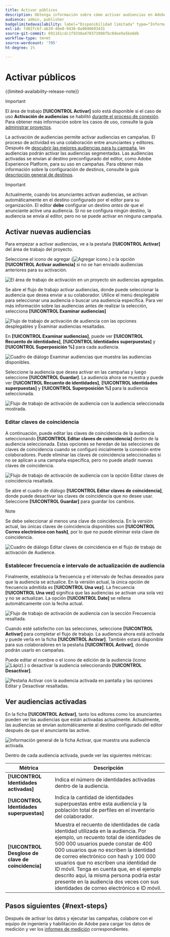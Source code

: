 ```yaml
---
title: Activar públicos
description: Obtenga información sobre cómo activar audiencias en Adobe Real-Time CDP Collaboration.
audience: admin, publisher
badgelimitedavailability: label="Disponibilidad limitada" type="Informative" url="https://helpx.adobe.com/legal/product-descriptions/real-time-customer-data-platform-collaboration.html newtab=true"
exl-id: fd82fcbf-ab39-48e0-9438-0a9046693431
source-git-commit: 691161cdc1f9338a470373988fbc0dee9a5be6db
workflow-type: tm+mt
source-wordcount: '795'
ht-degree: 1%

---
```


# Activar públicos

{{limited-availability-release-note}}

>[!IMPORTANT]
>
>El área de trabajo **[!UICONTROL Activar]** solo está disponible si el caso de uso **Activación de audiencias** se habilitó [durante el proceso de conexión](../connect/establishing-connections.md#connection-settings). Para obtener más información sobre los casos de uso, consulte la guía [administrar proyectos](./manage-projects.md#project-use-cases).

La activación de audiencias permite activar audiencias en campañas. El proceso de actividad es una colaboración entre anunciantes y editores. Después de [descubrir las mejores audiencias para tu campaña](./discover.md), las audiencias podrán activar las audiencias segmentadas. Las audiencias activadas se envían al destino preconfigurado del editor, como Adobe Experience Platform, para su uso en campañas. Para obtener más información sobre la configuración de destinos, consulte la guía [descripción general de destinos](../destinations/overview.md).

>[!IMPORTANT]
>
>Actualmente, cuando los anunciantes activan audiencias, se activan automáticamente en el destino configurado por el editor para su organización. El editor **debe** configurar un destino *antes de* que el anunciante active una audiencia. Si no se configura ningún destino, la audiencia se envía al editor, pero no se puede activar en ninguna campaña.

## Activar nuevas audiencias

Para empezar a activar audiencias, ve a la pestaña **[!UICONTROL Activar]** del área de trabajo del proyecto.

Seleccione el icono de agregar (![Agregar icono.](/help/assets/icons/plus.png)) o la opción **[!UICONTROL Activar audiencia]** si no se han enviado audiencias anteriores para su activación.

![El área de trabajo de activación en un proyecto sin audiencias agregadas.](/help/assets/collaborate/activate/activate-new-audiences.png)

Se abre el flujo de trabajo activar audiencias, donde puede seleccionar la audiencia que desea enviar a su colaborador. Utilice el menú desplegable para seleccionar una audiencia o buscar una audiencia específica. Para ver más información sobre las audiencias antes de realizar la selección, selecciona **[!UICONTROL Examinar audiencias]**

![Flujo de trabajo de activación de audiencia con las opciones desplegables y Examinar audiencias resaltadas.](/help/assets/collaborate/activate/audience-activation.png)

En **[!UICONTROL Examinar audiencias]**, puede ver **[!UICONTROL Recuento de identidades]**, **[!UICONTROL Identidades superpuestas]** y **[!UICONTROL Superposición %]** para cada audiencia.

![Cuadro de diálogo Examinar audiencias que muestra las audiencias disponibles.](/help/assets/collaborate/activate/browse-audiences.png)

Seleccione la audiencia que desea activar en las campañas y luego seleccione **[!UICONTROL Guardar]**. La audiencia ahora se muestra y puede ver **[!UICONTROL Recuento de identidades]**, **[!UICONTROL identidades superpuestas]** y **[!UICONTROL Superposición %]** para la audiencia seleccionada.

![Flujo de trabajo de activación de audiencia con la audiencia seleccionada mostrada.](/help/assets/collaborate/activate/audience-selected.png)

### Editar claves de coincidencia

A continuación, puede editar las claves de coincidencia de la audiencia seleccionando **[!UICONTROL Editar claves de coincidencia]** dentro de la audiencia seleccionada. Estas opciones se heredan de las selecciones de claves de coincidencia cuando se configuró inicialmente la conexión entre colaboradores. Puede eliminar las claves de coincidencia seleccionadas si no se aplican a una campaña específica, pero no puede añadir nuevas claves de coincidencia.

![Flujo de trabajo de activación de audiencia con la opción Editar claves de coincidencia resaltada.](/help/assets/collaborate/activate/edit-match-keys.png)

Se abre el cuadro de diálogo **[!UICONTROL Editar claves de coincidencia]**, donde puede desactivar las claves de coincidencia que no desee usar. Seleccione **[!UICONTROL Guardar]** para guardar los cambios.

>[!NOTE]
>
>Se debe seleccionar al menos una clave de coincidencia. En la versión actual, las únicas claves de coincidencia disponibles son **[!UICONTROL Correo electrónico con hash]**, por lo que no puede eliminar esta clave de coincidencia.

![Cuadro de diálogo Editar claves de coincidencia en el flujo de trabajo de activación de Audience.](/help/assets/collaborate/activate/edit-match-keys-selection.png)

### Establecer frecuencia e intervalo de actualización de audiencia

Finalmente, establezca la frecuencia y el intervalo de fechas deseados para que la audiencia se actualice. En la versión actual, la única opción de frecuencia admitida es **[!UICONTROL Una vez]**. La frecuencia **[!UICONTROL Una vez]** significa que las audiencias se activan una sola vez y no se actualizan. La opción **[!UICONTROL Date]** se rellena automáticamente con la fecha actual.

![Flujo de trabajo de activación de audiencia con la sección Frecuencia resaltada.](/help/assets/collaborate/activate/audience-frequency.png)

Cuando esté satisfecho con las selecciones, seleccione **[!UICONTROL Activar]** para completar el flujo de trabajo. La audiencia ahora está activada y puede verla en la ficha **[!UICONTROL Activar]**. También estará disponible para sus colaboradores en la pestaña **[!UICONTROL Activar]**, donde podrán usarlo en campañas.

Puede editar el nombre o el icono de edición de la audiencia (icono ![Lápiz).](/help/assets/icons/edit.png)) o desactivar la audiencia seleccionando **[!UICONTROL Desactivar]**.

![Pestaña Activar con la audiencia activada en pantalla y las opciones Editar y Desactivar resaltadas.](/help/assets/collaborate/activate/edit-activate-audience.png)

## Ver audiencias activadas

En la ficha **[!UICONTROL Activar]**, tanto los editores como los anunciantes pueden ver las audiencias que están activadas actualmente. Actualmente, las audiencias se envían automáticamente al destino configurado del editor después de que el anunciante las active.

![Información general de la ficha Activar, que muestra una audiencia activada.](/help/assets/collaborate/activate/activate-overview.png)

Dentro de cada audiencia activada, puede ver las siguientes métricas:

| Métrica | Descripción |
|---------|----------|
| **[!UICONTROL Identidades activadas]** | Indica el número de identidades activadas dentro de la audiencia. |
| **[!UICONTROL Identidades superpuestas]** | Indica la cantidad de identidades superpuestas entre esta audiencia y la población total de perfiles en el inventario del colaborador. |
| **[!UICONTROL Desglose de clave de coincidencia]** | Muestra el recuento de identidades de cada identidad utilizada en la audiencia. Por ejemplo, un recuento total de identidades de 500 000 usuarios puede constar de 400 000 usuarios que no escriben la identidad de correo electrónico con hash y 100 000 usuarios que no escriben una identidad de ID móvil. Tenga en cuenta que, en el ejemplo descrito aquí, la misma persona podría estar presente en la audiencia dos veces con sus identidades de correo electrónico e ID móvil. |

## Pasos siguientes {#next-steps}

Después de activar los datos y ejecutar las campañas, colabore con el equipo de ingeniería y habilitación de Adobe para cargar los datos de medición y ver los [informes de medición](/help/guide/collaborate/measure.md) correspondientes.
